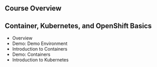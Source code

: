 ## Course Overview
## Container, Kubernetes, and OpenShift Basics
  - Overview
  - Demo: Demo Environment
  - Introduction to Containers
  - Demo: Containers
  - Introduction to Kubernetes